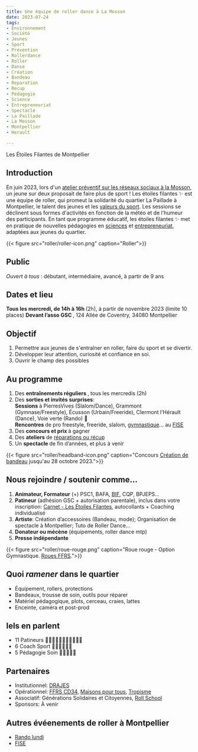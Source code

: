 ```yaml
---
title: Une équipe de roller dance à La Mosson
date: 2023-07-24
tags:
- Environnement
- Société
- Jeunes
- Sport
- Prévention
- Rollerdance
- Roller
- Danse
- Création
- Bandeau
- Reparation
- Recup
- Pedagogie
- Science
- Entrepreneuriat
- Spectacle
- La Paillade
- La Mosson
- Montpellier
- Herault

---
```


Les Étoiles Filantes de Montpellier

<!--more-->

## Introduction

En juin 2023, lors d'un [atelier préventif sur les réseaux sociaux à la Mosson](https://www.mtpcours.fr/u/Temoignages-reseaux-sociaux-Montpellier-juin-2023.pdf), un jeune sur deux proposait de faire plus de sport ! Les étoiles filantes ✨ est une équipe de roller, qui promeut la solidarité du quartier La Paillade à Montpellier, le talent des jeunes et les [valeurs du sport](https://ffroller-skateboard.fr/transmettre-les-valeurs-du-roller-et-du-skateboard/). Les sessions se déclinent sous formes d'activités en fonction de la météo et de l'humeur des participants. En tant que programme éducatif, les étoiles filantes ✨ met en pratique de nouvelles pédagogies en [sciences](https://www.mtpcours.fr/u/Roller-Notions-scientifiques.pdf) et [entrepreneuriat](https://www.mtpcours.fr/u/Les-Etoiles-de-la-Mosson-Montpellier-2028.pdf), adaptées aux jeunes du quartier.

{{< figure src="roller/roller-icon.png" caption="Roller">}}

## Public

<i>Ouvert à tous</i> : débutant, intermédiaire, avancé, à partir de 9 ans

## Dates et lieu

<b> Tous les mercredi, de 14h à 16h </b> (2h), à partir de novembre 2023 (limite 10 places)
<b> Devant l’asso GSC </b>, 124 Allée de Coventry, 34080 Montpellier

## Objectif

1. Permettre aux jeunes de s'entraîner en roller, faire du sport et se divertir.
2. Développer leur attention, curiosité et confiance en soi.
3. Ouvrir le champ des possibles

## Au programme

1. Des <b> entraînements réguliers </b>, tous les mercredis (2h)
2. Des <b> sorties et invités surprises</b>: <br>
	<b> Sessions </b> à PierresVives (Slalom/Dance), Grammont (Gymnase/Freestyle), Écusson (Urbain/Freeride), Clermont l’Hérault (Dance), Voie verte (Rando) 🌸 <br>
	<b> Rencontres </b> de pro freestyle, freeride, slalom, [gymnastique](https://ffroller-skateboard.fr/wp-admin/admin-ajax.php?juwpfisadmin=false&action=wpfd&task=file.download&wpfd_category_id=1134&wpfd_file_id=24696&token=&preview=1)… au [FISE](https://www.fise.fr/fr)
3. Des <b> concours et prix </b> à gagner
4. Des <b> ateliers</b> de [réparations ou récup](https://www.mtpcours.fr/u/Roller-Reparation-Recup.pdf)
5. Un <b> spectacle </b> de fin d’années, et plus à venir

{{< figure src="roller/headband-icon.png" caption="Concours [Création de bandeau](https://www.mtpcours.fr/u/Concours-Creation-Bandeau.pdf) jusqu'au 28 octobre 2023.">}}

## Nous rejoindre / soutenir comme…

1. <b>Animateur, Formateur</b> (+) PSC1, BAFA, [BIF](https://ffroller-skateboard.fr/bif-roller/), CQP, BPJEPS… 
2. <b>Patineur</b> (adhésion GSC + autorisation parentale), inclus dans votre inscription: [Carnet - Les Étoiles Filantes](https://www.mtpcours.fr/u/Les-Etoiles-de-la-Mosson-carnet-de-niveaux-roller.pdf), autocollants + Coaching individualisé
3. <b>Artiste</b>: Création d’accessoires (Bandeau, mode); Organisation de spectacle à Montpellier; Tuto de Roller Dance...
4. <b>Donateur ou mécène</b> (équipements, roller dance mtp)
5. <b>Presse indépendante</b>

{{< figure src="roller/roue-rouge.png" caption="Roue rouge - Option Gymnastique. [Roues FFRS](https://ffroller-skateboard.fr/les-roues/).">}}

## Quoi <i>ramener</i> dans le quartier

- Équipement, rollers, protections
- Bandeaux, trousse de soin, outils pour réparer
- Matériel pédagogique, plots, cerceau, craies, lattes
- Enceinte, caméra et post-prod

## Iels en parlent

- 11 Patineurs 🔴🔴🔴🔴🔴🔵🔴🔴🔴🔵🔵
- 6  Coach Sport 🔴🔵🔴🔵🔴🔴
- 5  Pédagogie Soin 🔴🔴🔴🔵🔴

## Partenaires 
- Institutionnel: [DRAJES](https://www.ac-montpellier.fr/DRAJES-123047)
- Opérationnel: [FFRS CD34](https://ffrscd34.wixsite.com/herault-roller), [Maisons pour tous](https://www.montpellier.fr/3791-maisons-pour-tous.htm), [Tropisme](https://www.tropisme.coop/)
- Associatif: Générations Solidaires et Citoyennes, [Roll School](https://www.rollschool.net/)
- Sponsors: À venir

## Autres évéenements de roller à Montpellier
- [Rando lundi](https://www.facebook.com/groups/758727760916523/)
- [FISE](https://www.fise.fr/fr)